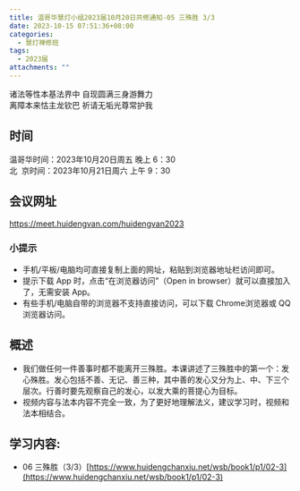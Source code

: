 ```yaml
---
title: 温哥华慧灯小组2023届10月20日共修通知-05 三殊胜 3/3
date: 2023-10-15 07:51:36+08:00
categories:
  - 慧灯禅修班
tags:
  - 2023届
attachments: ""
---
```

诸法等性本基法界中 自现圆满三身游舞力\
离障本来怙主龙钦巴 祈请无垢光尊常护我

## 时间

温哥华时间：2023年10月20日周五 晚上 6：30\
北  京时间：2023年10月21日周六 上午 9：30

## 会议网址

<https://meet.huidengvan.com/huidengvan2023>

### 小提示

* 手机/平板/电脑均可直接复制上面的网址，粘贴到浏览器地址栏访问即可。
* 提示下载 App 时，点击“在浏览器访问”（Open in browser）就可以直接加入了，无需安装 App。
* 有些手机/电脑自带的浏览器不支持直接访问，可以下载 Chrome浏览器或 QQ浏览器访问。

## 概述

* 我们做任何一件善事时都不能离开三殊胜。本课讲述了三殊胜中的第一个：发心殊胜。发心包括不善、无记、善三种，其中善的发心又分为上、中、下三个层次。行善时要先观察自己的发心，以发大乘的菩提心为目标。
* 视频内容与法本内容不完全一致，为了更好地理解法义，建议学习时，视频和法本相结合。 

## 学习内容:

* 06 三殊胜（3/3）[https://www.huidengchanxiu.net/wsb/book1/p1/02-3](https://www.huidengchanxiu.net/wsb/book1/p1/02-3)
